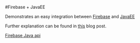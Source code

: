 #Firebase + JavaEE

Demonstrates an easy integration between [Firebase](http://www.firebase.com/) and [JavaEE](http://www.oracle.com/technetwork/java/javaee/overview/index.html)

Further explanation can be found in [this](http://www.froelund.net/blog/firebase-and-javaee-receiving-data) blog post.

[Firebase Java api](https://www.firebase.com/docs/android/)